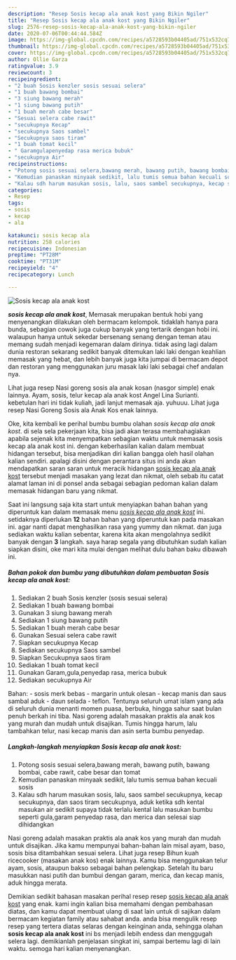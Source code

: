 ```yaml
---
description: "Resep Sosis kecap ala anak kost yang Bikin Ngiler"
title: "Resep Sosis kecap ala anak kost yang Bikin Ngiler"
slug: 2576-resep-sosis-kecap-ala-anak-kost-yang-bikin-ngiler
date: 2020-07-06T00:44:44.584Z
image: https://img-global.cpcdn.com/recipes/a5728593b04405ad/751x532cq70/sosis-kecap-ala-anak-kost-foto-resep-utama.jpg
thumbnail: https://img-global.cpcdn.com/recipes/a5728593b04405ad/751x532cq70/sosis-kecap-ala-anak-kost-foto-resep-utama.jpg
cover: https://img-global.cpcdn.com/recipes/a5728593b04405ad/751x532cq70/sosis-kecap-ala-anak-kost-foto-resep-utama.jpg
author: Ollie Garza
ratingvalue: 3.9
reviewcount: 3
recipeingredient:
- "2 buah Sosis kenzler sosis sesuai selera"
- "1 buah bawang bombai"
- "3 siung bawang merah"
- "1 siung bawang putih"
- "1 buah merah cabe besar"
- "Sesuai selera cabe rawit"
- "secukupnya Kecap"
- "secukupnya Saos sambel"
- "Secukupnya saos tiram"
- "1 buah tomat kecil"
- " Garamgulapenyedap rasa merica bubuk"
- "secukupnya Air"
recipeinstructions:
- "Potong sosis sesuai selera,bawang merah, bawang putih, bawang bombai, cabe rawit, cabe besar dan tomat"
- "Kemudian panaskan minyaak sedikit, lalu tumis semua bahan kecuali sosis"
- "Kalau sdh harum masukan sosis, lalu, saos sambel secukupnya, kecap secukupnya, dan saos tiram secukupnya, aduk ketika sdh kental masukan air sedikit supaya tidak terlalu kental lalu masukan bumbu seperti gula,garam penyedap rasa, dan merica dan selesai siap dihidangkan"
categories:
- Resep
tags:
- sosis
- kecap
- ala

katakunci: sosis kecap ala 
nutrition: 258 calories
recipecuisine: Indonesian
preptime: "PT28M"
cooktime: "PT31M"
recipeyield: "4"
recipecategory: Lunch

---
```



![Sosis kecap ala anak kost](https://img-global.cpcdn.com/recipes/a5728593b04405ad/751x532cq70/sosis-kecap-ala-anak-kost-foto-resep-utama.jpg)

<b><i>sosis kecap ala anak kost</i></b>, Memasak merupakan bentuk hobi yang menyenangkan dilakukan oleh bermacam kelompok. tidaklah hanya para bunda, sebagian cowok juga cukup banyak yang tertarik dengan hobi ini. walaupun hanya untuk sekedar bersenang senang dengan teman atau memang sudah menjadi kegemaran dalam dirinya. tidak asing lagi dalam dunia restoran sekarang sedikit banyak ditemukan laki laki dengan keahlian memasak yang hebat, dan lebih banyak juga kita jumpai di bermacam depot dan restoran yang menggunakan juru masak laki laki sebagai chef andalan nya.

Lihat juga resep Nasi goreng sosis ala anak kosan (nasgor simple) enak lainnya. Ayam, sosis, telur kecap ala anak kost Angel Lina Surianti. kebetulan hari ini tidak kuliah, jadi lanjut memasak aja. yuhuuu. Lihat juga resep Nasi Goreng Sosis ala Anak Kos enak lainnya.

Oke, kita kembali ke perihal bumbu bumbu olahan <i>sosis kecap ala anak kost</i>. di sela sela pekerjaan kita, bisa jadi akan terasa membahagiakan apabila sejenak kita menyempatkan sebagian waktu untuk memasak sosis kecap ala anak kost ini. dengan keberhasilan kalian dalam membuat hidangan tersebut, bisa menjadikan diri kalian bangga oleh hasil olahan kalian sendiri. apalagi disini dengan perantara situs ini anda akan mendapatkan saran saran untuk meracik hidangan <u>sosis kecap ala anak kost</u> tersebut menjadi masakan yang lezat dan nikmat, oleh sebab itu catat alamat laman ini di ponsel anda sebagai sebagian pedoman kalian dalam memasak hidangan baru yang nikmat.


Saat ini langsung saja kita start untuk menyiapkan bahan bahan yang diperuntuk kan dalam memasak menu <u><i>sosis kecap ala anak kost</i></u> ini. setidaknya diperlukan <b>12</b> bahan bahan yang diperuntuk kan pada masakan ini. agar nanti dapat menghasilkan rasa yang yummy dan nikmat. dan juga sediakan waktu kalian sebentar, karena kita akan mengolahnya sedikit banyak dengan <b>3</b> langkah. saya harap segala yang dibutuhkan sudah kalian siapkan disini, oke mari kita mulai dengan melihat dulu bahan baku dibawah ini.

<!--inarticleads1-->

##### Bahan pokok dan bumbu yang dibutuhkan dalam pembuatan Sosis kecap ala anak kost:

1. Sediakan 2 buah Sosis kenzler (sosis sesuai selera)
1. Sediakan 1 buah bawang bombai
1. Gunakan 3 siung bawang merah
1. Sediakan 1 siung bawang putih
1. Sediakan 1 buah merah cabe besar
1. Gunakan Sesuai selera cabe rawit
1. Siapkan secukupnya Kecap
1. Sediakan secukupnya Saos sambel
1. Siapkan Secukupnya saos tiram
1. Sediakan 1 buah tomat kecil
1. Gunakan  Garam,gula,penyedap rasa, merica bubuk
1. Sediakan secukupnya Air


Bahan: - sosis merk bebas - margarin untuk olesan - kecap manis dan saus sambal aduk - daun selada - teflon. Tentunya seluruh umat islam yang ada di seluruh dunia menanti momen puasa, berbuka, hingga sahur saat bulan penuh berkah ini tiba. Nasi goreng adalah masakan praktis ala anak kos yang murah dan mudah untuk disajikan. Tumis hingga harum, lalu tambahkan telur, nasi kecap manis dan asin serta bumbu penyedap. 

<!--inarticleads2-->

##### Langkah-langkah menyiapkan Sosis kecap ala anak kost:

1. Potong sosis sesuai selera,bawang merah, bawang putih, bawang bombai, cabe rawit, cabe besar dan tomat
1. Kemudian panaskan minyaak sedikit, lalu tumis semua bahan kecuali sosis
1. Kalau sdh harum masukan sosis, lalu, saos sambel secukupnya, kecap secukupnya, dan saos tiram secukupnya, aduk ketika sdh kental masukan air sedikit supaya tidak terlalu kental lalu masukan bumbu seperti gula,garam penyedap rasa, dan merica dan selesai siap dihidangkan


Nasi goreng adalah masakan praktis ala anak kos yang murah dan mudah untuk disajikan. Jika kamu mempunyai bahan-bahan lain misal ayam, baso, sosis bisa ditambahkan sesuai selera. Lihat juga resep Bihun kuah ricecooker (masakan anak kos) enak lainnya. Kamu bisa menggunakan telur ayam, sosis, ataupun bakso sebagai bahan pelengkap. Setelah itu baru masukkan nasi putih dan bumbui dengan garam, merica, dan kecap manis, aduk hingga merata. 

Demikian sedikit bahasan masakan perihal resep resep <u>sosis kecap ala anak kost</u> yang enak. kami ingin kalian bisa memahami dengan pembahasan diatas, dan kamu dapat membuat ulang di saat lain untuk di sajikan dalam bermacam kegiatan family atau sahabat anda. anda bisa mengulik resep resep yang tertera diatas selaras dengan keinginan anda, sehingga olahan <b>sosis kecap ala anak kost</b> ini bs menjadi lebih endess dan menggugah selera lagi. demikianlah penjelasan singkat ini, sampai bertemu lagi di lain waktu. semoga hari kalian menyenangkan.
